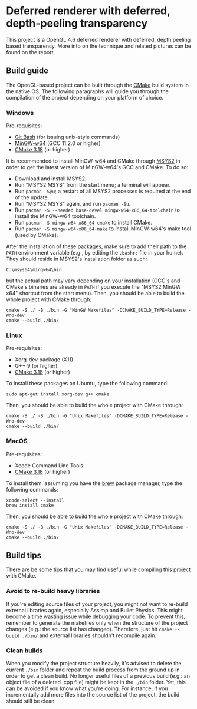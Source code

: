 # Deferred renderer with deferred, depth-peeling transparency

This project is a OpenGL 4.6 deferred renderer with deferred, depth peeling based transparency. More info on the technique and related pictures can be found on the report.

## Build guide

The OpenGL-based project can be built through the [CMake](https://cmake.org) build system in the native OS. The following paragraphs will guide you through the compilation of the project depending on your platform of choice.

### Windows

Pre-requisites:
- [Git Bash](https://gitforwindows.org) (for issuing unix-style commands)
- [MinGW-w64](http://mingw-w64.org) (GCC 11.2.0 or higher)
- [CMake 3.18](https://cmake.org) (or higher)

It is recommended to install MinGW-w64 and CMake through [MSYS2](https://www.msys2.org/) in order to get the latest version of MinGW-w64's GCC and CMake. To do so:
- Download and install MSYS2.
- Run "MSYS2 MSYS" from the start menu; a terminal will appear.
- Run `pacman -Syu`; a restart of all MSYS2 processes is required at the end of the update.
- Run "MSYS2 MSYS" again, and run `pacman -Su`.
- Run `pacman -S --needed base-devel mingw-w64-x86_64-toolchain` to install the MinGW-w64 toolchain.
- Run `pacman -S mingw-w64-x86_64-cmake` to install CMake.
- Run `pacman -S mingw-w64-x86_64-make` to install MinGW-w64's make tool (used by CMake).

After the installation of these packages, make sure to add their path to the `PATH` environment variable (e.g., by editing the `.bashrc` file in your home). They should reside in MSYS2's installation folder as such:
```
C:\msys64\mingw64\bin
```
but the actual path may vary depending on your installation (GCC's and CMake's binaries are already in `PATH` if you execute the "MSYS2 MinGW x64" shortcut from the start menu). Then, you should be able to build the whole project with CMake through:
```
cmake -S ./ -B ./bin -G "MinGW Makefiles" -DCMAKE_BUILD_TYPE=Release -Wno-dev
cmake --build ./bin/
```

### Linux

Pre-requisites:
- Xorg-dev package (X11)
- G++ 9 (or higher)
- [CMake 3.18](https://cmake.org) (or higher)

To install these packages on Ubuntu, type the following command:
```
sudo apt-get install xorg-dev g++ cmake
```
Then, you should be able to build the whole project with CMake through:
```
cmake -S ./ -B ./bin -G "Unix Makefiles" -DCMAKE_BUILD_TYPE=Release -Wno-dev
cmake --build ./bin/
```

### MacOS

Pre-requisites:
- Xcode Command Line Tools
- [CMake 3.18](https://cmake.org) (or higher)

To install them, assuming you have the [brew](https://brew.sh) package manager, type the following commands:
```
xcode-select --install
brew install cmake
```
Then, you should be able to build the whole project with CMake through:
```
cmake -S ./ -B ./bin -G "Unix Makefiles" -DCMAKE_BUILD_TYPE=Release -Wno-dev
cmake --build ./bin/
```

## Build tips

There are be some tips that you may find useful while compiling this project with CMake.

### Avoid to re-build heavy libraries

If you're editing source files of your project, you might not want to re-build external libraries again, especially Assimp and Bullet Physics. This might become a time wasting issue while debugging your code.
To prevent this, remember to generate the makefiles only when the structure of the project changes (e.g.: the source list has changed). Therefore, just hit `cmake --build ./bin/` and external libraries shouldn't recompile again.

### Clean builds

When you modify the project structure heavily, it's advised to delete the current `./bin` folder and repeat the build process from the ground up in order to get a clean build. No longer useful files of a previous build (e.g.: an object file of a deleted .cpp file) might be kept in the `./bin` folder.
Yet, this can be avoided if you know what you're doing. For instance, if you incrementally add more files into the source list of the project, the build should still be clean. 
